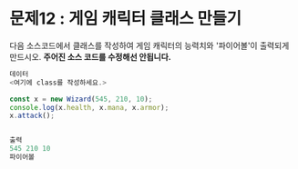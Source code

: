 # 문제12 : 게임 캐릭터 클래스 만들기

다음 소스코드에서 클래스를 작성하여 게임 캐릭터의 능력치와 '파이어볼'이 출력되게 만드시오.
**주어진 소스 코드를 수정해선 안됩니다.**

```javascript
데이터
<여기에 class를 작성하세요.>

const x = new Wizard(545, 210, 10);
console.log(x.health, x.mana, x.armor);
x.attack();


출력
545 210 10
파이어볼
```
